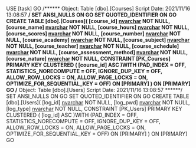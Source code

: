 USE [task]
GO
/****** Object:  Table [dbo].[Courses]    Script Date: 2021/11/16 13:08:57 ******/
SET ANSI_NULLS ON
GO
SET QUOTED_IDENTIFIER ON
GO
CREATE TABLE [dbo].[Courses](
	[course_id] [nvarchar](50) NOT NULL,
	[course_name] [nvarchar](50) NOT NULL,
	[course_hours] [nvarchar](50) NOT NULL,
	[course_scores] [nvarchar](50) NOT NULL,
	[course_number] [nvarchar](50) NOT NULL,
	[course_academy] [nvarchar](50) NOT NULL,
	[course_subject] [nvarchar](50) NOT NULL,
	[course_teacher] [nvarchar](50) NOT NULL,
	[course_schedule] [nvarchar](50) NOT NULL,
	[course_assessment_method] [nvarchar](50) NOT NULL,
	[course_nature] [nvarchar](50) NOT NULL,
 CONSTRAINT [PK_Courses] PRIMARY KEY CLUSTERED 
(
	[course_id] ASC
)WITH (PAD_INDEX = OFF, STATISTICS_NORECOMPUTE = OFF, IGNORE_DUP_KEY = OFF, ALLOW_ROW_LOCKS = ON, ALLOW_PAGE_LOCKS = ON, OPTIMIZE_FOR_SEQUENTIAL_KEY = OFF) ON [PRIMARY]
) ON [PRIMARY]
GO
/****** Object:  Table [dbo].[Users]    Script Date: 2021/11/16 13:08:57 ******/
SET ANSI_NULLS ON
GO
SET QUOTED_IDENTIFIER ON
GO
CREATE TABLE [dbo].[Users](
	[log_id] [nvarchar](50) NOT NULL,
	[log_pwd] [nvarchar](50) NOT NULL,
	[log_type] [nvarchar](50) NOT NULL,
 CONSTRAINT [PK_Users] PRIMARY KEY CLUSTERED 
(
	[log_id] ASC
)WITH (PAD_INDEX = OFF, STATISTICS_NORECOMPUTE = OFF, IGNORE_DUP_KEY = OFF, ALLOW_ROW_LOCKS = ON, ALLOW_PAGE_LOCKS = ON, OPTIMIZE_FOR_SEQUENTIAL_KEY = OFF) ON [PRIMARY]
) ON [PRIMARY]
GO
